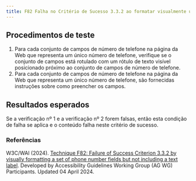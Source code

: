 ```yaml
---
title: F82 Falha no Critério de Sucesso 3.3.2 ao formatar visualmente um conjunto de campos de números de telefone, mas não incluir uma etiqueta de texto
---
```


## Procedimentos de teste

1. Para cada conjunto de campos de número de telefone na página da Web que representa um único número de telefone, verifique se o conjunto de campos está rotulado com um rótulo de texto visível posicionado próximo ao conjunto de campos de número de telefone.
2. Para cada conjunto de campos de número de telefone na página da Web que representa um único número de telefone, são fornecidas instruções sobre como preencher os campos.

## Resultados esperados
Se a verificação nº 1 e a verificação nº 2 forem falsas, então esta condição de falha se aplica e o conteúdo falha neste critério de sucesso.

### Referências

W3C/WAI (2024). [Technique F82: Failure of Success Criterion 3.3.2 by visually formatting a set of phone number fields but not including a text label](https://www.w3.org/WAI/WCAG22/Techniques/failures/F82). Developed by Accessibility Guidelines Working Group (AG WG) Participants. Updated 04 April 2024.